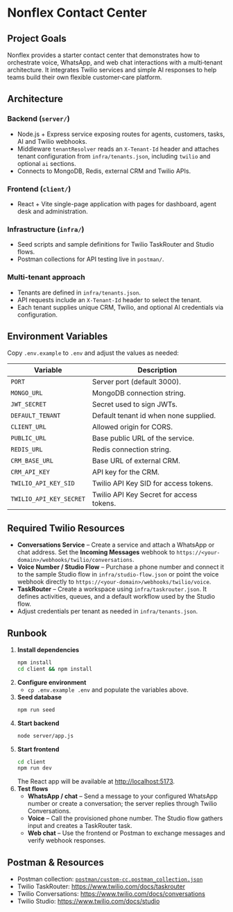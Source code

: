 # Nonflex Contact Center

## Project Goals

Nonflex provides a starter contact center that demonstrates how to orchestrate
voice, WhatsApp, and web chat interactions with a multi‑tenant architecture.
It integrates Twilio services and simple AI responses to help teams build their
own flexible customer‑care platform.

## Architecture

### Backend (`server/`)
- Node.js + Express service exposing routes for agents, customers, tasks, AI and
  Twilio webhooks.
- Middleware `tenantResolver` reads an `X-Tenant-Id` header and attaches
  tenant configuration from `infra/tenants.json`, including `twilio` and optional `ai` sections.
- Connects to MongoDB, Redis, external CRM and Twilio APIs.

### Frontend (`client/`)
- React + Vite single-page application with pages for dashboard, agent desk and
  administration.

### Infrastructure (`infra/`)
- Seed scripts and sample definitions for Twilio TaskRouter and Studio flows.
- Postman collections for API testing live in `postman/`.

### Multi-tenant approach
- Tenants are defined in `infra/tenants.json`.
- API requests include an `X-Tenant-Id` header to select the tenant.
- Each tenant supplies unique CRM, Twilio, and optional AI credentials via configuration.

## Environment Variables

Copy `.env.example` to `.env` and adjust the values as needed:

| Variable | Description |
| --- | --- |
| `PORT` | Server port (default 3000). |
| `MONGO_URL` | MongoDB connection string. |
| `JWT_SECRET` | Secret used to sign JWTs. |
| `DEFAULT_TENANT` | Default tenant id when none supplied. |
| `CLIENT_URL` | Allowed origin for CORS. |
| `PUBLIC_URL` | Base public URL of the service. |
| `REDIS_URL` | Redis connection string. |
| `CRM_BASE_URL` | Base URL of external CRM. |
| `CRM_API_KEY` | API key for the CRM. |
| `TWILIO_API_KEY_SID` | Twilio API Key SID for access tokens. |
| `TWILIO_API_KEY_SECRET` | Twilio API Key Secret for access tokens. |

## Required Twilio Resources

- **Conversations Service** – Create a service and attach a WhatsApp or chat
  address. Set the **Incoming Messages** webhook to
  `https://<your-domain>/webhooks/twilio/conversations`.
- **Voice Number / Studio Flow** – Purchase a phone number and connect it to the
  sample Studio flow in `infra/studio-flow.json` or point the voice webhook
  directly to `https://<your-domain>/webhooks/twilio/voice`.
- **TaskRouter** – Create a workspace using `infra/taskrouter.json`. It defines
  activities, queues, and a default workflow used by the Studio flow.
- Adjust credentials per tenant as needed in `infra/tenants.json`.

## Runbook

1. **Install dependencies**
   ```bash
   npm install
   cd client && npm install
   ```
2. **Configure environment**
   - `cp .env.example .env` and populate the variables above.
3. **Seed database**
   ```bash
   npm run seed
   ```
4. **Start backend**
   ```bash
   node server/app.js
   ```
5. **Start frontend**
   ```bash
   cd client
   npm run dev
   ```
   The React app will be available at <http://localhost:5173>.
6. **Test flows**
   - **WhatsApp / chat** – Send a message to your configured WhatsApp number or
     create a conversation; the server replies through Twilio Conversations.
   - **Voice** – Call the provisioned phone number. The Studio flow gathers
     input and creates a TaskRouter task.
   - **Web chat** – Use the frontend or Postman to exchange messages and verify
     webhook responses.

## Postman & Resources

- Postman collection:
  [`postman/custom-cc.postman_collection.json`](postman/custom-cc.postman_collection.json)
- Twilio TaskRouter: <https://www.twilio.com/docs/taskrouter>
- Twilio Conversations: <https://www.twilio.com/docs/conversations>
- Twilio Studio: <https://www.twilio.com/docs/studio>

